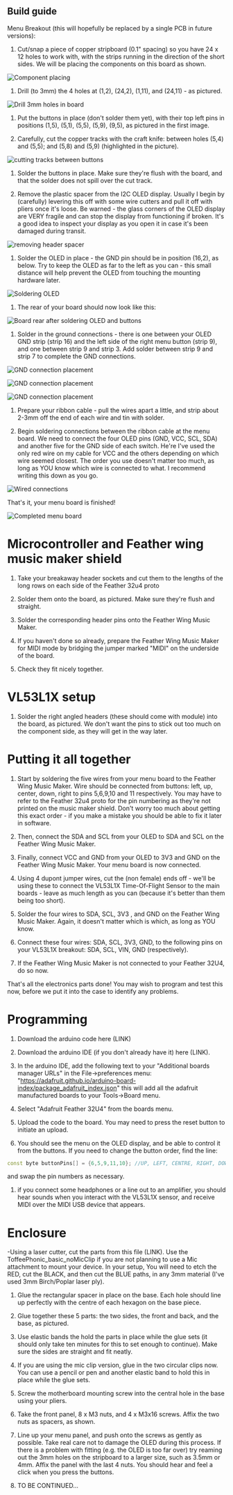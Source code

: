 ## Build guide

Menu Breakout (this will hopefully be replaced by a single PCB in future versions):

1. Cut/snap a piece of copper stripboard (0.1" spacing) so you have 24 x 12 holes to work with, with the strips running in the direction of the short sides. We will be placing the components on this board as shown.

![Component placing](img/000.jpg)


1. Drill (to 3mm) the 4 holes at (1,2), (24,2), (1,11), and (24,11) - as pictured.

![Drill 3mm holes in board](img/001.jpg)


1. Put the buttons in place (don't solder them yet), with their top left pins in positions (1,5), (5,1), (5,5), (5,9), (9,5), as pictured in the first image.


1. Carefully, cut the copper tracks with the craft knife: between holes (5,4) and (5,5); and (5,8) and (5,9) (highlighted in the picture).

![cutting tracks between buttons](img/004.jpg)


1. Solder the buttons in place. Make sure they're flush with the board, and that the solder does not spill over the cut track.


1. Remove the plastic spacer from the I2C OLED display. Usually I begin by (carefully) levering this off with some wire cutters and pull it off with pliers once it's loose. Be warned - the glass corners of the OLED display are VERY fragile and can stop the display from functioning if broken. It's a good idea to inspect your display as you open it in case it's been damaged during transit.

![removing header spacer](img/005.jpg)


1. Solder the OLED in place - the GND pin should be in position (16,2), as below. Try to keep the OLED as far to the left as you can - this small distance will help prevent the OLED from touching the mounting hardware later.

![Soldering OLED](img/006.jpg)


1. The rear of your board should now look like this:

![Board rear after soldering OLED and buttons](img/007.jpg)


1. Solder in the ground connections - there is one between your OLED GND strip (strip 16) and the left side of the right menu button (strip 9), and one between strip 9 and strip 3. Add solder between strip 9 and strip 7 to complete the GND connections.

![GND connection placement](img/008.jpg)

![GND connection placement](img/009.jpg)

![GND connection placement](img/010.jpg)


1. Prepare your ribbon cable - pull the wires apart a little, and strip about 2-3mm off the end of each wire and tin with solder.


1. Begin soldering connections between the ribbon cable at the menu board. We need to connect the four OLED pins (GND, VCC, SCL, SDA) and another five for the GND side of each switch. He're I've used the only red wire on my cable for VCC and the others depending on which wire seemed closest. The order you use doesn't matter too much, as long as YOU know which wire is connected to what. I recommend writing this down as you go.

![Wired connections](img/011.jpg)

That's it, your menu board is finished! 

![Completed menu board](img/012.jpg)


# Microcontroller and Feather wing music maker shield

1. Take your breakaway header sockets and cut them to the lengths of the long rows on each side of the Feather 32u4 proto

1. Solder them onto the board, as pictured. Make sure they're flush and straight.

1. Solder the corresponding header pins onto the Feather Wing Music Maker.

1. If you haven't done so already, prepare the Feather Wing Music Maker for MIDI mode by bridging the jumper marked "MIDI" on the underside of the board.

1. Check they fit nicely together.

# VL53L1X setup

1. Solder the right angled headers (these should come with module) into the board, as pictured. We don't want the pins to stick out too much on the component side, as they will get in the way later.

# Putting it all together

1. Start by soldering the five wires from your menu board to the Feather Wing Music Maker. Wire should be connected from buttons: left, up, center, down, right to pins 5,6,9,10 and 11 respectively. You may have to refer to the Feather 32u4 proto for the pin numbering as they're not printed on the music maker shield. Don't worry too much about getting this exact order - if you make a mistake you should be able to fix it later in software.

1. Then, connect the SDA and SCL from your OLED to SDA and SCL on the Feather Wing Music Maker.

1. Finally, connect VCC and GND from your OLED to 3V3 and GND on the Feather Wing Music Maker. Your menu board is now connected.

1. Using 4 dupont jumper wires, cut the (non female) ends off - we'll be using these to connect the VL53L1X Time-Of-Flight Sensor to the main boards - leave as much length as you can (because it's better than them being too short).

1. Solder the four wires to SDA, SCL, 3V3 , and GND on the Feather Wing Music Maker. Again, it doesn't matter which is which, as long as YOU know.

1. Connect these four wires: SDA, SCL, 3V3, GND, to the following pins on your VL53L1X breakout: SDA, SCL, VIN, GND (respectively).

1. If the Feather Wing Music Maker is not connected to your Feather 32U4, do so now.

That's all the electronics parts done! You may wish to program and test this now, before we put it into the case to identify any problems. 

# Programming

1. Download the arduino code here (LINK)

1. Download the arduino IDE (if you don't already have it) here (LINK).

1. In the arduino IDE, add the following text to your "Additional boards manager URLs" in the File->preferences menu:
"https://adafruit.github.io/arduino-board-index/package_adafruit_index.json"
this will add all the adafruit manufactured boards to your Tools->Board menu.

1. Select "Adafruit Feather 32U4" from the boards menu.

1. Upload the code to the board. You may need to press the reset button to initiate an upload.

1. You should see the menu on the OLED display, and be able to control it from the buttons. If you need to change the button order, find the line:

```c++
const byte buttonPins[] = {6,5,9,11,10}; //UP, LEFT, CENTRE, RIGHT, DOWN   
```

and swap the pin numbers as necessary.

1. if you connect some headphones or a line out to an amplifier, you should hear sounds when you interact with the VL53L1X sensor, and receive MIDI over the MIDI USB device that appears.

# Enclosure

-Using a laser cutter, cut the parts from this file (LINK). Use the ToffeePhonic_basic_noMicClip if you are not planning to use a Mic attachment to mount your device. In your setup, You will need to etch the RED, cut the BLACK, and then cut the BLUE paths, in any 3mm material (I've used 3mm Birch/Poplar laser ply).

1. Glue the rectangular spacer in place on the base. Each hole should line up perfectly with the centre of each hexagon on the base piece.

1. Glue together these 5 parts: the two sides, the front and back, and the base, as pictured.

1. Use elastic bands the hold the parts in place while the glue sets (it should only take ten minutes for this to set enough to continue). Make sure the sides are straight and fit neatly.

1. If you are using the mic clip version, glue in the two circular clips now. You can use a pencil or pen and another elastic band to hold this in place while the glue sets.

1. Screw the motherboard mounting screw into the central hole in the base using your pliers.

1. Take the front panel, 8 x M3 nuts, and 4 x M3x16 screws. Affix the two nuts as spacers, as shown.

1. Line up your menu panel, and push onto the screws as gently as possible. Take real care not to damage the OLED during this process. If there is a problem with fitting (e.g. the OLED is too far over) try reaming out the 3mm holes on the stripboard to a larger size, such as 3.5mm or 4mm. Affix the panel with the last 4 nuts. You should hear and feel a click when you press the buttons.

1. TO BE CONTINUED...